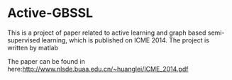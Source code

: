 # Active-GBSSL
This is a project of paper related to active learning and graph based semi-supervised learning, which is published on ICME 2014. The project is written by matlab

The paper can be found in here:http://www.nlsde.buaa.edu.cn/~huanglei/ICME_2014.pdf
